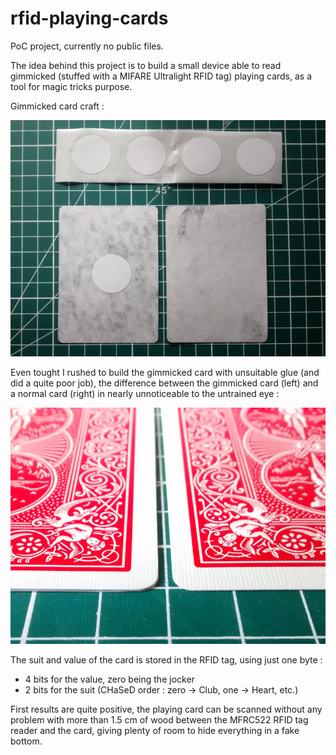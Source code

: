 # rfid-playing-cards

PoC project, currently no public files.

The idea behind this project is to build a small device able to read gimmicked (stuffed with a MIFARE Ultralight RFID tag) playing cards, as a tool for magic tricks purpose.

Gimmicked card craft :

![](rfid_playing_card_craft.jpg "Splitted cards with a RFID tag roughly in the center")

Even tought I rushed to build the gimmicked card with unsuitable glue (and did a quite poor job), the difference between the gimmicked card (left) and a normal card (right) in nearly unnoticeable to the untrained eye :

![](rfid_playing_card_compare.jpg)

The suit and value of the card is stored in the RFID tag, using just one byte :
- 4 bits for the value, zero being the jocker
- 2 bits for the suit (CHaSeD order : zero -> Club, one -> Heart, etc.)

First results are quite positive, the playing card can be scanned without any problem with more than 1.5 cm of wood between the MFRC522 RFID tag reader and the card, giving plenty of room to hide everything in a fake bottom.
